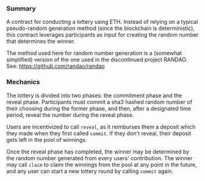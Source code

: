 ### Summary
A contract for conducting a lottery using ETH. Instead of relying on a typical pseudo-random generation
method (since the blockchain is deterministic), this contract leverages participants as input for creating the
random number that determines the winner.

The method used here for random number generation is a (somewhat simplified) version of the one used in the
discontinued project RANDAO. See: https://github.com/randao/randao

### Mechanics
The lottery is divided into two phases: the commitment phase and the reveal phase. Participants must commit a
sha3 hashed random number of their choosing during the former phase, and then, after a designated time period,
reveal the number during the reveal phase.

Users are incentivized to call `reveal`, as it reimburses them a deposit which they made when they first called
`commit`. If they don't reveal, their deposit gets left in the pool of winnings.

Once the reveal phase has completed, the winner may be determined by the random number generated from every users'
contribution. The winner may call `claim` to claim the winnings from the pool at any point in the future, and any
user can start a new lottery round by calling `commit` again.
